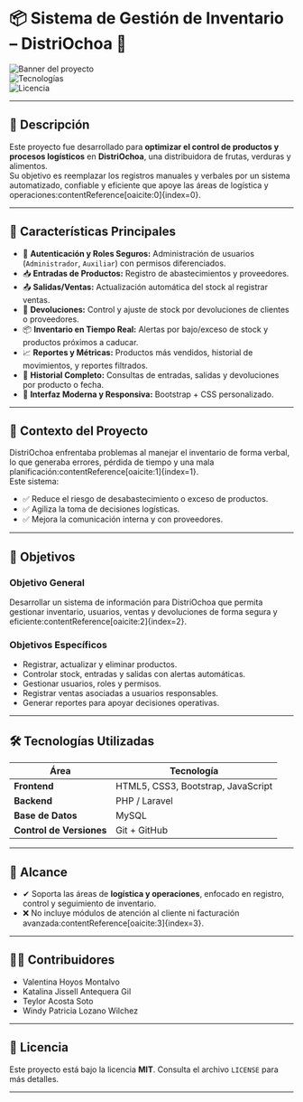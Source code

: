 # 📦 Sistema de Gestión de Inventario – DistriOchoa 🧃

![Banner del proyecto](https://img.shields.io/badge/Estado-Activo-brightgreen)  
![Tecnologías](https://img.shields.io/badge/Tech-Laravel%20%7C%20Bootstrap%20%7C%20MySQL-blue)  
![Licencia](https://img.shields.io/badge/Licencia-MIT-yellow)

---

## 📖 Descripción

Este proyecto fue desarrollado para **optimizar el control de productos y procesos logísticos** en **DistriOchoa**, una distribuidora de frutas, verduras y alimentos.  
Su objetivo es reemplazar los registros manuales y verbales por un sistema automatizado, confiable y eficiente que apoye las áreas de logística y operaciones:contentReference[oaicite:0]{index=0}.

---

## 🚀 Características Principales

- 🔐 **Autenticación y Roles Seguros:** Administración de usuarios (`Administrador`, `Auxiliar`) con permisos diferenciados.  
- 📥 **Entradas de Productos:** Registro de abastecimientos y proveedores.  
- 📤 **Salidas/Ventas:** Actualización automática del stock al registrar ventas.  
- 🔄 **Devoluciones:** Control y ajuste de stock por devoluciones de clientes o proveedores.  
- 📦 **Inventario en Tiempo Real:** Alertas por bajo/exceso de stock y productos próximos a caducar.  
- 📈 **Reportes y Métricas:** Productos más vendidos, historial de movimientos, y reportes filtrados.  
- 🧾 **Historial Completo:** Consultas de entradas, salidas y devoluciones por producto o fecha.  
- 🎨 **Interfaz Moderna y Responsiva:** Bootstrap + CSS personalizado.  

---

## 🧭 Contexto del Proyecto  

DistriOchoa enfrentaba problemas al manejar el inventario de forma verbal, lo que generaba errores, pérdida de tiempo y una mala planificación:contentReference[oaicite:1]{index=1}.  
Este sistema:  
- ✅ Reduce el riesgo de desabastecimiento o exceso de productos.  
- ✅ Agiliza la toma de decisiones logísticas.  
- ✅ Mejora la comunicación interna y con proveedores.  

---

## 🎯 Objetivos  

### **Objetivo General**  
Desarrollar un sistema de información para DistriOchoa que permita gestionar inventario, usuarios, ventas y devoluciones de forma segura y eficiente:contentReference[oaicite:2]{index=2}.

### **Objetivos Específicos**  
- Registrar, actualizar y eliminar productos.  
- Controlar stock, entradas y salidas con alertas automáticas.  
- Gestionar usuarios, roles y permisos.  
- Registrar ventas asociadas a usuarios responsables.  
- Generar reportes para apoyar decisiones operativas.  

---

## 🛠️ Tecnologías Utilizadas  

| Área       | Tecnología       |
|-------------|-----------------|
| **Frontend**| HTML5, CSS3, Bootstrap, JavaScript |
| **Backend** | PHP / Laravel    |
| **Base de Datos** | MySQL      |
| **Control de Versiones** | Git + GitHub |

---

## 📌 Alcance  

- ✔ Soporta las áreas de **logística y operaciones**, enfocado en registro, control y seguimiento de inventario.  
- ❌ No incluye módulos de atención al cliente ni facturación avanzada:contentReference[oaicite:3]{index=3}.  

---

## 🧑‍💻 Contribuidores  

- Valentina Hoyos Montalvo  
- Katalina Jissell Antequera Gil  
- Teylor Acosta Soto  
- Windy Patricia Lozano Wilchez  

---

## 📜 Licencia  

Este proyecto está bajo la licencia **MIT**. Consulta el archivo `LICENSE` para más detalles.

---



